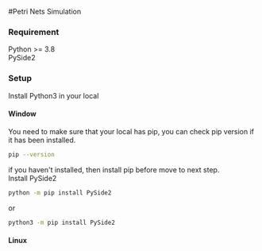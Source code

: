 #Petri Nets Simulation 

### Requirement 
Python >= 3.8 
\
PySide2

### Setup 
Install Python3 in your local

#### Window
You need to make sure that your local has pip, you can check pip version if it has been installed. 
```sh
pip --version
```
if you haven't installed, then install pip before move to next step.
\
Install PySide2
```sh
python -m pip install PySide2
```
or
```sh
python3 -m pip install PySide2
```
#### Linux
